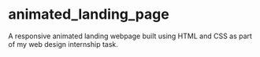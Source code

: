 # animated_landing_page
A responsive animated landing webpage built using HTML and CSS as part of my web design internship task.
